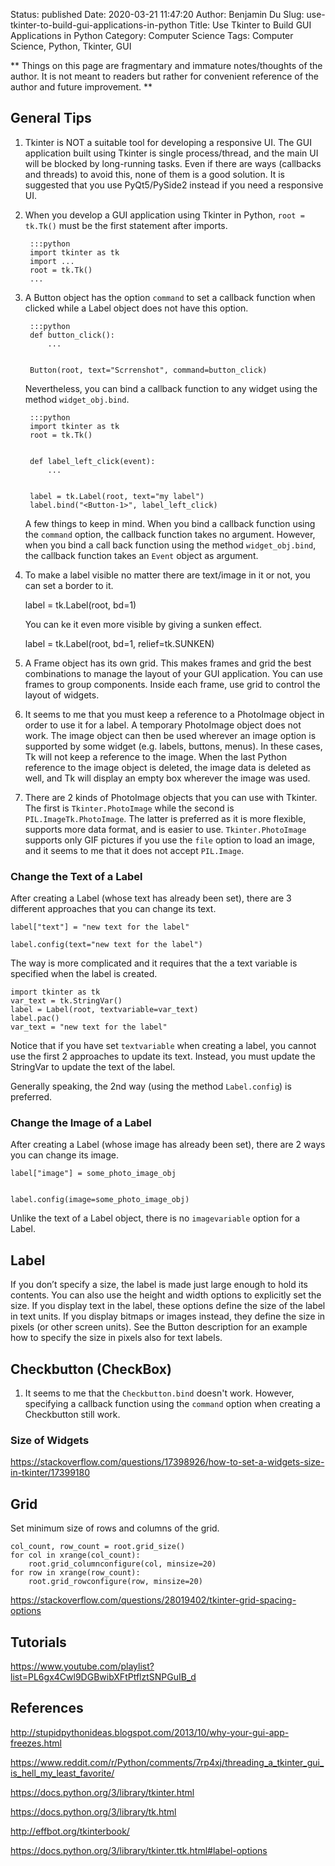 Status: published
Date: 2020-03-21 11:47:20
Author: Benjamin Du
Slug: use-tkinter-to-build-gui-applications-in-python
Title: Use Tkinter to Build GUI Applications in Python
Category: Computer Science
Tags: Computer Science, Python, Tkinter, GUI

**
Things on this page are fragmentary and immature notes/thoughts of the author.
It is not meant to readers but rather for convenient reference of the author and future improvement.
**

## General Tips

1. Tkinter is NOT a suitable tool for developing a responsive UI. 
    The GUI application built using Tkinter is single process/thread,
    and the main UI will be blocked by long-running tasks. 
    Even if there are ways (callbacks and threads) to avoid this,
    none of them is a good solution. 
    It is suggested that you use PyQt5/PySide2 instead
    if you need a responsive UI.


1. When you develop a GUI application using Tkinter in Python, 
    `root = tk.Tk()` must be the first statement after imports.

        :::python
        import tkinter as tk
        import ...
        root = tk.Tk()
        ...

2. A Button object has the option `command` to set a callback function when clicked
    while a Label object does not have this option.

        :::python
        def button_click():
            ...


        Button(root, text="Scrrenshot", command=button_click)

    Nevertheless, 
    you can bind a callback function to any widget using the method `widget_obj.bind`.

        :::python
        import tkinter as tk
        root = tk.Tk()


        def label_left_click(event):
            ...


        label = tk.Label(root, text="my label")
        label.bind("<Button-1>", label_left_click)

    A few things to keep in mind. 
    When you bind a callback function using the `command` option,
    the callback function takes no argument. 
    However, 
    when you bind a call back function using the method `widget_obj.bind`,
    the callback function takes an `Event` object as argument.

3. To make a label visible no matter there are text/image in it or not,
    you can set a border to it.

    label = tk.Label(root, bd=1)

    You can ke it even more visible by giving a sunken effect.

    label = tk.Label(root, bd=1, relief=tk.SUNKEN)

4. A Frame object has its own grid.
    This makes frames and grid the best combinations to manage the layout of your GUI application.
    You can use frames to group components.
    Inside each frame, 
    use grid to control the layout of widgets. 

5. It seems to me that you must keep a reference to a PhotoImage object
    in order to use it for a label. 
    A temporary PhotoImage object does not work.
    The image object can then be used wherever an image option is supported by some widget (e.g. labels, buttons, menus). In these cases, Tk will not keep a reference to the image. When the last Python reference to the image object is deleted, the image data is deleted as well, and Tk will display an empty box wherever the image was used.

6. There are 2 kinds of PhotoImage objects that you can use with Tkinter.
    The first is `Tkinter.PhotoImage` 
    while the second is `PIL.ImageTk.PhotoImage`.
    The latter is preferred as it is more flexible,
    supports more data format,
    and is easier to use.
    `Tkinter.PhotoImage` supports only GIF pictures 
    if you use the `file` option to load an image,
    and it seems to me that it does not accept `PIL.Image`.


### Change the Text of a Label 

After creating a Label (whose text has already been set),
there are 3 different approaches that you can change its text.

    label["text"] = "new text for the label"

    label.config(text="new text for the label")

The way is more complicated 
and it requires that the a text variable is specified 
when the label is created.

    import tkinter as tk
    var_text = tk.StringVar()
    label = Label(root, textvariable=var_text)
    label.pac()
    var_text = "new text for the label"

Notice that if you have set `textvariable`
when creating a label,
you cannot use the first 2 approaches to update its text.
Instead,
you must update the StringVar to update the text of the label.

Generally speaking, 
the 2nd way (using the method `Label.config`) is preferred.

### Change the Image of a Label

After creating a Label (whose image has already been set),
there are 2 ways you can change its image.

    label["image"] = some_photo_image_obj


    label.config(image=some_photo_image_obj)

Unlike the text of a Label object, 
there is no `imagevariable` option for a Label.

## Label 

If you don’t specify a size, the label is made just large enough to hold its contents. You can also use the height and width options to explicitly set the size. If you display text in the label, these options define the size of the label in text units. If you display bitmaps or images instead, they define the size in pixels (or other screen units). See the Button description for an example how to specify the size in pixels also for text labels.

## Checkbutton (CheckBox)

1. It seems to me that the `Checkbutton.bind` doesn't work.
    However, 
    specifying a callback function using the `command` option 
    when creating a Checkbutton still work.

### Size of Widgets

https://stackoverflow.com/questions/17398926/how-to-set-a-widgets-size-in-tkinter/17399180

## Grid

Set minimum size of rows and columns of the grid.

    col_count, row_count = root.grid_size()
    for col in xrange(col_count):
        root.grid_columnconfigure(col, minsize=20)
    for row in xrange(row_count):
        root.grid_rowconfigure(row, minsize=20)

https://stackoverflow.com/questions/28019402/tkinter-grid-spacing-options

## Tutorials

https://www.youtube.com/playlist?list=PL6gx4Cwl9DGBwibXFtPtflztSNPGuIB_d

## References

http://stupidpythonideas.blogspot.com/2013/10/why-your-gui-app-freezes.html

https://www.reddit.com/r/Python/comments/7rp4xj/threading_a_tkinter_gui_is_hell_my_least_favorite/

https://docs.python.org/3/library/tkinter.html

https://docs.python.org/3/library/tk.html

http://effbot.org/tkinterbook/

https://docs.python.org/3/library/tkinter.ttk.html#label-options